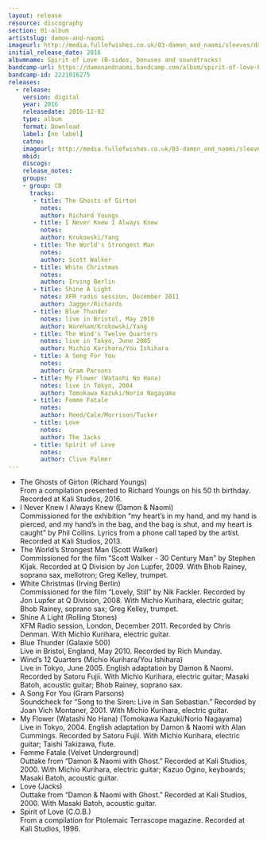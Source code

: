 ```yaml
---
layout: release
resource: discography
section: 01-album
artistslug: damon-and-naomi
imageurl: http://media.fullofwishes.co.uk/03-damon_and_naomi/sleeves/dan-spirit-of-love-album.jpg
initial_release_date: 2016
albumname: Spirit of Love (B-sides, bonuses and soundtracks)
bandcamp-url: https://damonandnaomi.bandcamp.com/album/spirit-of-love-b-sides-bonuses-and-soundtracks
bandcamp-id: 2221016275
releases:
  - release: 
    version: digital
    year: 2016
    releasedate: 2016-12-02
    type: album
    format: Download
    label: [no label]
    catno: 
    imageurl: http://media.fullofwishes.co.uk/03-damon_and_naomi/sleeves/dan-spirit-of-love-album.jpg
    mbid: 
    discogs: 
    release_notes:
    groups:
    - group: CD
      tracks:
       - title: The Ghosts of Girton
         notes: 
         author: Richard Youngs
       - title: I Never Knew I Always Knew
         notes: 
         author: Krukowski/Yang
       - title: The World's Strongest Man
         notes: 
         author: Scott Walker
       - title: White Christmas
         notes: 
         author: Irving Berlin
       - title: Shine A Light
         notes: XFM radio session, December 2011
         author: Jagger/Richards
       - title: Blue Thunder
         notes: live in Bristol, May 2010
         author: Wareham/Krukowski/Yang
       - title: The Wind's Twelve Quarters
         notes: live in Tokyo, June 2005
         author: Michio Kurihara/You Ishihara
       - title: A Song For You
         notes: 
         author: Gram Parsons
       - title: My Flower (Watashi No Hana)
         notes: live in Tokyo, 2004
         author: Tomokawa Kazuki/Norio Nagayama
       - title: Femme Fatale
         notes: 
         author: Reed/Cale/Morrison/Tucker
       - title: Love
         notes: 
         author: The Jacks
       - title: Spirit of Love
         notes: 
         author: Clive Palmer
---
```

<ul><li>The Ghosts of Girton (Richard Youngs)<br>
From a compilation presented to Richard Youngs on his 50 th birthday. Recorded at Kali Studios, 2016.</li>
<li>I Never Knew I Always Knew (Damon & Naomi)<br>
Commissioned for the exhibition “my heart’s in my hand, and my hand is pierced, and my hand’s in the bag,
and the bag is shut, and my heart is caught” by Phil Collins. Lyrics from a phone call taped by the artist.
Recorded at Kali Studios, 2013.</li>
<li>The World’s Strongest Man (Scott Walker)<br>
Commissioned for the film “Scott Walker - 30 Century Man” by Stephen Kijak. Recorded at Q Division
by Jon Lupfer, 2009. With Bhob Rainey, soprano sax, mellotron; Greg Kelley, trumpet.</li>
<li>White Christmas (Irving Berlin)<br>
Commissioned for the film “Lovely, Still” by Nik Fackler. Recorded by Jon Lupfer at Q Division, 2008.
With Michio Kurihara, electric guitar; Bhob Rainey, soprano sax; Greg Kelley, trumpet.</li>
<li>Shine A Light (Rolling Stones)<br>
XFM Radio session, London, December 2011. Recorded by Chris Denman. With Michio Kurihara, electric guitar.</li>
<li>Blue Thunder (Galaxie 500)<br>
Live in Bristol, England, May 2010. Recorded by Rich Munday.</li>
<li>Wind’s 12 Quarters (Michio Kurihara/You Ishihara)<br>
Live in Tokyo, June 2005. English adaptation by Damon & Naomi. Recorded by Satoru Fujii.
With Michio Kurihara, electric guitar; Masaki Batoh, acoustic guitar; Bhob Rainey, soprano sax.</li>
<li>A Song For You (Gram Parsons)<br>
Soundcheck for “Song to the Siren: Live in San Sebastian.” Recorded by Joan Vich Montaner, 2001.
With Michio Kurihara, electric guitar.</li>
<li>My Flower (Watashi No Hana) (Tomokawa Kazuki/Norio Nagayama)<br>
Live in Tokyo, 2004. English adaptation by Damon & Naomi with Alan Cummings. Recorded by Satoru Fujii.
With Michio Kurihara, electric guitar; Taishi Takizawa, flute.</li>
<li>Femme Fatale (Velvet Underground)<br>
Outtake from “Damon & Naomi with Ghost.” Recorded at Kali Studios, 2000.
With Michio Kurihara, electric guitar; Kazuo Ogino, keyboards; Masaki Batoh, acoustic guitar.</li>
<li>Love (Jacks)<br>
Outtake from “Damon & Naomi with Ghost.” Recorded at Kali Studios, 2000. With Masaki Batoh, acoustic guitar.</li>
<li>Spirit of Love (C.O.B.)<br>
From a compilation for Ptolemaic Terrascope magazine. Recorded at Kali Studios, 1996.</ul>